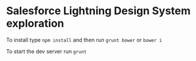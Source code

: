 # Salesforce Lightning Design System exploration

To install type `npm install` and then run `grunt bower` or `bower i`

To start the dev server run `grunt`